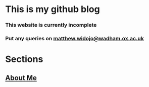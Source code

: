 # This is my github blog

### This website is currently incomplete
### Put any queries on matthew.widojo@wadham.ox.ac.uk

# Sections

## [About Me](https://widojoman.github.io/about/)